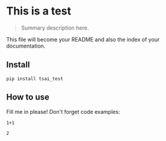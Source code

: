 # This is a test
> Summary description here.


This file will become your README and also the index of your documentation.

## Install

`pip install tsai_test`

## How to use

Fill me in please! Don't forget code examples:

```
1+1
```




    2


